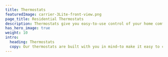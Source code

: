 ```yaml
---
title: Thermostats
featuredImage: carrier-3Lite-front-view.png
page_title: Residential Thermostats
description: Thermostats give you easy-to-use control of your home comfort anytime. Learn more about Carrier thermostats
has_hero_image: true
weight: 10
intro:
  heading: Thermostats
  copy: Our thermostats are built with you in mind—to make it easy to control your indoor environment. Whether you’re looking for something simple or more advanced, we’ve got you covered. We offer basic, non-programmable thermostats, Wi-Fi® enabled thermostats that track your energy use and a control for your Infinity® System. No matter the option, our thermostats to put the power in your hands—the power to create the ideal environment in your own home, on your own terms. The power to have a Carrier home.
---
```

